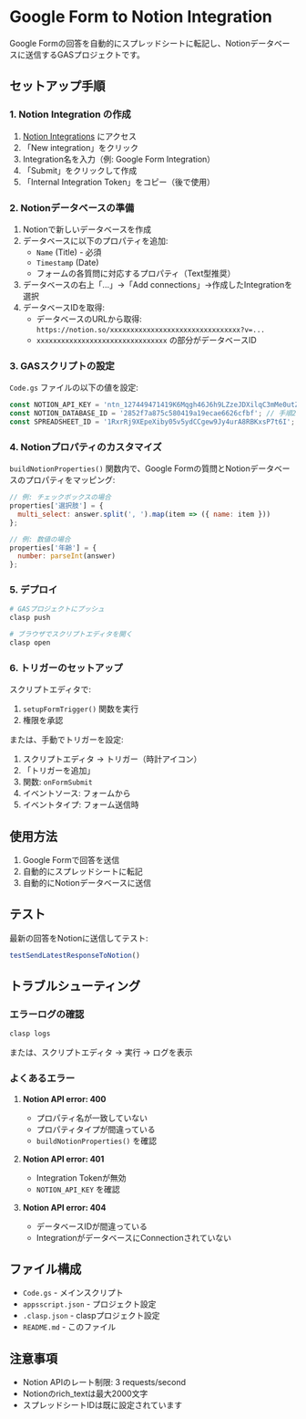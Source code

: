 # Google Form to Notion Integration

Google Formの回答を自動的にスプレッドシートに転記し、Notionデータベースに送信するGASプロジェクトです。

## セットアップ手順

### 1. Notion Integration の作成

1. [Notion Integrations](https://www.notion.so/my-integrations) にアクセス
2. 「New integration」をクリック
3. Integration名を入力（例: Google Form Integration）
4. 「Submit」をクリックして作成
5. 「Internal Integration Token」をコピー（後で使用）

### 2. Notionデータベースの準備

1. Notionで新しいデータベースを作成
2. データベースに以下のプロパティを追加:
   - `Name` (Title) - 必須
   - `Timestamp` (Date)
   - フォームの各質問に対応するプロパティ（Text型推奨）
3. データベースの右上「...」→「Add connections」→作成したIntegrationを選択
4. データベースIDを取得:
   - データベースのURLから取得: `https://notion.so/xxxxxxxxxxxxxxxxxxxxxxxxxxxxxxxx?v=...`
   - `xxxxxxxxxxxxxxxxxxxxxxxxxxxxxxxx` の部分がデータベースID

### 3. GASスクリプトの設定

`Code.gs` ファイルの以下の値を設定:

```javascript
const NOTION_API_KEY = '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'; // 手順1で取得したトークン
const NOTION_DATABASE_ID = '2852f7a875c580419a19ecae6626cfbf'; // 手順2で取得したデータベースID
const SPREADSHEET_ID = '1RxrRj9XEpeXiby05v5ydCCgew9Jy4urA8RBKxsP7t6I'; // 既に設定済み
```

### 4. Notionプロパティのカスタマイズ

`buildNotionProperties()` 関数内で、Google Formの質問とNotionデータベースのプロパティをマッピング:

```javascript
// 例: チェックボックスの場合
properties['選択肢'] = {
  multi_select: answer.split(', ').map(item => ({ name: item }))
};

// 例: 数値の場合
properties['年齢'] = {
  number: parseInt(answer)
};
```

### 5. デプロイ

```bash
# GASプロジェクトにプッシュ
clasp push

# ブラウザでスクリプトエディタを開く
clasp open
```

### 6. トリガーのセットアップ

スクリプトエディタで:
1. `setupFormTrigger()` 関数を実行
2. 権限を承認

または、手動でトリガーを設定:
1. スクリプトエディタ → トリガー（時計アイコン）
2. 「トリガーを追加」
3. 関数: `onFormSubmit`
4. イベントソース: フォームから
5. イベントタイプ: フォーム送信時

## 使用方法

1. Google Formで回答を送信
2. 自動的にスプレッドシートに転記
3. 自動的にNotionデータベースに送信

## テスト

最新の回答をNotionに送信してテスト:

```javascript
testSendLatestResponseToNotion()
```

## トラブルシューティング

### エラーログの確認

```bash
clasp logs
```

または、スクリプトエディタ → 実行 → ログを表示

### よくあるエラー

1. **Notion API error: 400**
   - プロパティ名が一致していない
   - プロパティタイプが間違っている
   - `buildNotionProperties()` を確認

2. **Notion API error: 401**
   - Integration Tokenが無効
   - `NOTION_API_KEY` を確認

3. **Notion API error: 404**
   - データベースIDが間違っている
   - IntegrationがデータベースにConnectionされていない

## ファイル構成

- `Code.gs` - メインスクリプト
- `appsscript.json` - プロジェクト設定
- `.clasp.json` - claspプロジェクト設定
- `README.md` - このファイル

## 注意事項

- Notion APIのレート制限: 3 requests/second
- Notionのrich_textは最大2000文字
- スプレッドシートIDは既に設定されています
